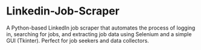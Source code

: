 # Linkedin-Job-Scraper
A Python-based LinkedIn job scraper that automates the process of logging in, searching for jobs, and extracting job data using Selenium and a simple GUI (Tkinter). Perfect for job seekers and data collectors.
